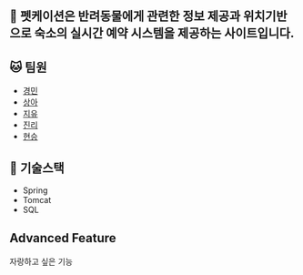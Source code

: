 ## 🐶 펫케이션은 반려동물에게 관련한 정보 제공과 위치기반으로 숙소의 실시간 예약 시스템을 제공하는 사이트입니다.

## 🐱 팀원  
- [경민](https://github.com/miniminichichi)
- [상아](https://github.com/SangAhhh)
- [지유](https://github.com/zyooou)
- [진리](https://github.com/Lee-jinri)
- [현승](https://github.com/kolk23)

## 🐤 기술스택
- Spring 
- Tomcat
- SQL

## Advanced Feature
자랑하고 싶은 기능
